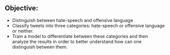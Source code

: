 ## Objective:
 - Distinguish between hate-speech and offensive language
 - Classify tweets into three categories: hate-speech or offensive language or neither.
 - Train a model to differentiate between these categories and then analyze the results in order to better understand how can one distinguish between them.
